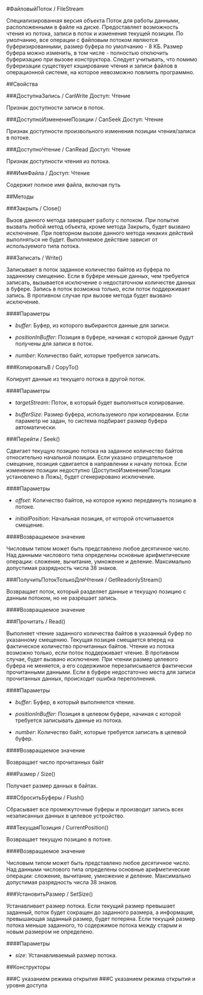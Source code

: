 
#ФайловыйПоток / FileStream

    
    

Специализированная версия объекта Поток для работы данными, расположенными в файле на диске. Предоставляет возможность чтения из потока, записи в поток и изменения текущей позиции.
По умолчанию, все операции с файловым потоком являются буферизированными, размер буфера по умолчанию - 8 КБ.
Размер буфера можно изменить, в том числе - полностью отключить буферизацию при вызове конструктора.
Следует учитывать, что помимо буферизации существует кэширование чтения и записи файлов в операционной системе, на которое невозможно повлиять программно.


  
  
##Свойства
    
###ДоступнаЗапись / CanWrite
Доступ: Чтение
    
    

Признак доступности записи в поток.


  
  
###ДоступноИзменениеПозиции / CanSeek
Доступ: Чтение
    
    

Признак доступности произвольного изменения позиции чтения/записи в потоке.


  
  
###ДоступноЧтение / CanRead
Доступ: Чтение
    
    

Признак доступности чтения из потока.


  
  
###ИмяФайла / 
Доступ: Чтение
    
    
Содержит полное имя файла, включая путь


  
  
##Методы
    
###Закрыть / Close()
    
    
    

Вызов данного метода завершает работу с потоком. При попытке вызвать любой метод объекта, кроме метода Закрыть, будет вызвано исключение.
При повторном вызове данного метода никаких действий выполняться не будет.
Выполняемое действие зависит от используемого типа потока.


  
  
###Записать / Write()
    
    
    

Записывает в поток заданное количество байтов из буфера по заданному смещению. Если в буфере меньше данных, чем требуется записать, вызывается исключение о недостаточном количестве данных в буфере.
Запись в поток возможна только, если поток поддерживает запись. В противном случае при вызове метода будет вызвано исключение.


  
  
####Параметры

* *buffer*: Буфер, из которого выбираются данные для записи.

* *positionInBuffer*: Позиция в буфере, начиная с которой данные будут получены для записи в поток.

* *number*: Количество байт, которые требуется записать.

###КопироватьВ / CopyTo()
    
    
    

Копирует данные из текущего потока в другой поток.


  
  
####Параметры

* *targetStream*: Поток, в который будет выполняться копирование.

* *bufferSize*: Размер буфера, используемого при копировании.
Если параметр не задан, то система подбирает размер буфера автоматически.

###Перейти / Seek()
    
    
    

Сдвигает текущую позицию потока на заданное количество байтов относительно начальной позиции. Если указано отрицательное смещение, позиция сдвигается в направлении к началу потока.
Если изменение позиции недоступно (ДоступноИзменениеПозиции установлено в Ложь), будет сгенерировано исключение.


  
  
####Параметры

* *offset*: Количество байтов, на которое нужно передвинуть позицию в потоке.

* *initialPosition*: Начальная позиция, от которой отсчитывается смещение.

####Возвращаемое значение

Числовым типом может быть представлено любое десятичное число. Над данными числового типа определены основные арифметические операции: сложение, вычитание, умножение и деление. Максимально допустимая разрядность числа 38 знаков.

  
###ПолучитьПотокТолькоДляЧтения / GetReadonlyStream()
    
    
    

Возвращает поток, который разделяет данные и текущую позицию с данным потоком, но не разрешает запись.


  
  
####Возвращаемое значение

###Прочитать / Read()
    
    
    

Выполняет чтение заданного количества байтов в указанный буфер по указанному смещению. Текущая позиция смещается вперед на фактическое количество прочитанных байтов.
Чтение из потока возможно только, если поток поддерживает чтение. В противном случае, будет вызвано исключение.
При чтении размер целевого буфера не меняется, а его содержимое перезаписывается фактически прочитанными данными. Если в буфере недостаточно места для записи прочитанных данных, происходит ошибка переполнения.


  
  
####Параметры

* *buffer*: Буфер, в который выполняется чтение.

* *positionInBuffer*: Позиция в целевом буфере, начиная с которой требуется записывать данные из потока.

* *number*: Количество байт, которые требуется записать в целевой буфер.

####Возвращаемое значение

Возвращает число прочитанных байт


  
###Размер / Size()
    
    
    

Получает размер данных в байтах.


  
  
###СброситьБуферы / Flush()
    
    
    

Сбрасывает все промежуточные буферы и производит запись всех незаписанных данных в целевое устройство.


  
  
###ТекущаяПозиция / CurrentPosition()
    
    
    

Возвращает текущую позицию в потоке.


  
  
####Возвращаемое значение

Числовым типом может быть представлено любое десятичное число. Над данными числового типа определены основные арифметические операции: сложение, вычитание, умножение и деление. Максимально допустимая разрядность числа 38 знаков.

  
###УстановитьРазмер / SetSize()
    
    
    

Устанавливает размер потока.
Если текущий размер превышает заданный, поток будет сокращен до заданного размера, а информация, превышающая заданный размер, будет потеряна.
Если текущий размер потока меньше заданного, то содержимое потока между старым и новым размером не определено.


  
  
####Параметры

* *size*: Устанавливаемый размер потока.

##Конструкторы

  
###С указанием режима открытия
###С указанием режима открытия и уровня доступа